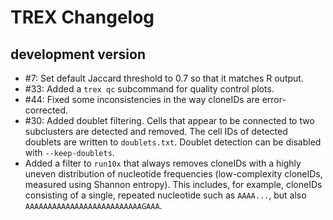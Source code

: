 # TREX Changelog

## development version

* #7: Set default Jaccard threshold to 0.7 so that it matches R output.
* #33: Added a `trex qc` subcommand for quality control plots.
* #44: Fixed some inconsistencies in the way cloneIDs are error-corrected.
* #30: Added doublet filtering. Cells that appear to be connected to two
  subclusters are detected and removed. The cell IDs of detected doublets
  are written to `doublets.txt`. Doublet detection can be disabled with
  `--keep-doublets`.
* Added a filter to `run10x` that always removes cloneIDs with a highly
  uneven distribution of nucleotide frequencies (low-complexity cloneIDs,
  measured using Shannon entropy).
  This includes, for example, cloneIDs consisting of a single, repeated
  nucleotide such as `AAAA...`, but also `AAAAAAAAAAAAAAAAAAAAAAAAAAGAAA`.
